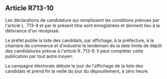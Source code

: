 Article R713-10
----
Les déclarations de candidature qui remplissent les conditions prévues par
l'article L. 713-4 et par le présent titre sont enregistrées et donnent lieu à
la délivrance d'un récépissé.

Le préfet publie la liste des candidats, par affichage, à la préfecture, à la
chambre de commerce et d'industrie le lendemain de la date limite de dépôt des
candidatures prévue à l'article R. 713-9. Il peut compléter cette publication
par tout autre moyen.

La campagne électorale débute le jour de l'affichage de la liste des candidats
et prend fin la veille du jour du dépouillement, à zéro heure.

